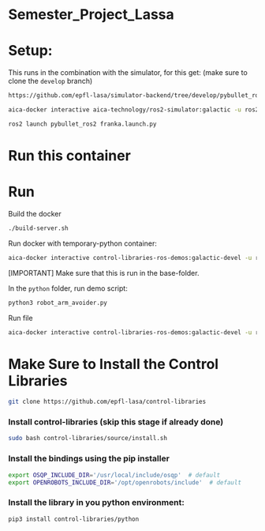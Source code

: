 # Semester_Project_Lassa


# Setup:
This runs in the combination with the simulator, for this get:
(make sure to clone the `develop` branch)
``` bash
https://github.com/epfl-lasa/simulator-backend/tree/develop/pybullet_ros2
```

``` bash
aica-docker interactive aica-technology/ros2-simulator:galactic -u ros2 --net host --no-hostname --ros-domain-id 0
```

``` bash
ros2 launch pybullet_ros2 franka.launch.py
```


# Run this container
<!-- ``` bash -->
<!-- docker run <…> -v /absolute/path/on/host: -->
<!-- ``` -->

# Run
Build the docker
``` bash
./build-server.sh
```

Run docker with temporary-python container:
``` bash
aica-docker interactive control-libraries-ros-demos:galactic-devel -u ros2 -v ${PWD}/python:/home/ros2/ros2_ws/src/combined_approach/python --net host --no-hostname --ros-domain-id 0
```
[IMPORTANT] Make sure that this is run in the base-folder.

In the `python` folder, run demo script:
``` bash
python3 robot_arm_avoider.py
```

Run file
``` bash
aica-docker interactive control-libraries-ros-demos:galactic-devel -u ros2 --net bridge
```

# Make Sure to Install the Control Libraries
``` bash
git clone https://github.com/epfl-lasa/control-libraries
```

### Install control-libraries (skip this stage if already done)
``` bash
sudo bash control-libraries/source/install.sh
```

### Install the bindings using the pip installer
``` bash
export OSQP_INCLUDE_DIR='/usr/local/include/osqp'  # default 
export OPENROBOTS_INCLUDE_DIR='/opt/openrobots/include'  # default 
```

### Install the library in you python environment:
``` bash
pip3 install control-libraries/python
```




